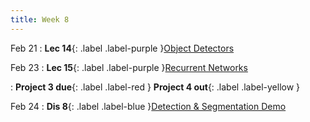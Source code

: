 ```yaml
---
title: Week 8
---
```


Feb 21
: **Lec 14**{: .label .label-purple }[Object Detectors](#)
  <!-- : [3.1](#), [2.2](#), [2.3](#) -->

Feb 23
: **Lec 15**{: .label .label-purple }[Recurrent Networks](#)
  <!-- : [Solution](#) -->
: **Project 3 due**{: .label .label-red } **Project 4 out**{: .label .label-yellow }

Feb 24
: **Dis 8**{: .label .label-blue }[Detection & Segmentation Demo](#)
